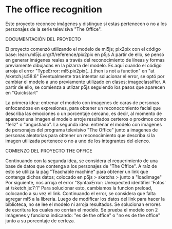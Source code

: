# The office recognition
Este proyecto reconoce imágenes y distingue si estas pertenecen o no a los personajes de la serie televisiva "The Office".

DOCUMENTACIÓN DEL PROYECTO

El proyecto comenzó utilizando el modelo de ml5js; pix2pix con el código base: learn.ml5js.org/#/reference/pix2pix en p5js
A partir de ello, se pensó en generar imágenes reales a través del reconocimiento de líneas y formas previamente dibujadas en la pizarra del modelo. Es aquí cuando el código arroja el error "TypeError: ml5.pix2pix(...).then is not a function" en "at /sketch.js:58:6"
Eventualmente tras intentar solucionar el error, se optó por cambiar el modelo a uno previamente utilizado en clases; imageclassifier. A partir de ello, se comienza a utlizar p5js seguiendo los pasos que aparecen en "Quickstart"

La primera idea: entrenar el modelo con imagenes de caras de personas enfocandose en expresiones, para obtener un reconocomiento facial que describa las emociones o un porcentaje cercano, es decir, al momento de aparecer una imagen el modelo arroje resultados certeros o proximos como "feliz" o "angustiado".
La segunda idea: entrenar el modelo con imagenes de personajes del programa televisivo "The Office" junto a imagenes de personas aleatorias para obtener un reconocimiento que describa si la imagen utilizada pertenece o no a uno de los integrantes del elenco.

COMIENZO DEL PROYECTO THE OFFICE

Continuando con la segunda idea, se considera el requerimiento de una base de datos que contenga a los personajes de "The Office". A raíz de esto se utiliza la pág "Teachable machine" para obtener un link que contenga dichos datos; colocado en p5js > sketchs > junto a "loadimage"
Por siguiente, nos arroja el error "SyntaxError: Unexpected identifier 'Fotos' at /sketch.js:7:1"
Para solucionar esto, cambiamos la funcion preload, colocando a su vez el link.
Continuando el error, se considera que falta agregar ml5 a la libreria.
Luego de modificar los datos del link para hacer la biblioteca, no se lee el modelo ni arroja resultados.
Se solucionan errores de escritura los cuales no corrían el modelo.
Se prueba el modelo con 2 imágenes y funciona indicando: "es de the office" o "no es de the office" junto a su porcentaje de certeza.





